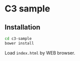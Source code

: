 # C3 sample

## Installation

```bash
cd c3-sample
bower install
```

Load `index.html` by WEB browser.
